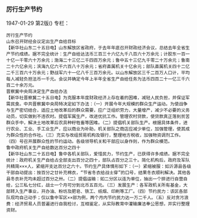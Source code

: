 ### 厉行生产节约

1947-01-29
第2版()
专栏：

    厉行生产节约
    山东召开财经会议定出生产自给目标
    【新华社山东二十五日电】山东解放区省政府，于去年年底召开财政经济会议，总结去年全省生产节约成绩。据不完全统计：生产自给达法币三百三十六亿九千八百六十万余元；计胶东一百一十亿一千零六十万余元；渤海二十三亿二千四百万余元；鲁中五十三亿九千零二十万余元；鲁南二十六亿余元；滨海九亿六千六百八十万余元；省府直属机关十亿余元；部队直属机关四十二亿二千三百六十万余元；野战军六十一亿八千三百万余元。以山东解放区三千二百万人口计，平均每人减轻负担法币一千元。会议并确定今年上半年全省生产自给任务为法币四百二十一亿三千六百二十余万元。
    晋察冀中央局决定生产自给办法
    【新华社晋察冀二十五日电】为克服本年度财政经济上存在着的困难，减轻人民负担，并保证军需民食。中共晋察冀中央局特决定如下办法：（一）开展今年大规模的群众生产运动。为使战争与生产密切结合，适应土地改革后的群众需要，应广泛组织劳力，大量增产，减少不必要的义务动员，切实做到不违农时。提倡军属生产，改进优抗工作。管理农村贷款，使贷款真正落到贫苦群众手中，解决土地改革后农具种籽牲畜等困难。（二）提倡机关部队生产。根据具体条件，进行农业、工业、手工业生产，应以商业为补助，机关部队之商店应减少单位，加强管理，使其成为群众性的合作社。（三）充实与改组贸易机构及银行，整理地方税收，加强物资调剂工作。（四）号召开展群众性的节约运动。各级领导机关和干部应以身作则，作为群众模范。
    鲁中政府机关生产自给数达百分之四十
    【新华社山东二十五日电】鲁中各机关部队，爱惜民力，节约生产，已获得许多成绩。据不完全统计：政府机关生产自给占全部支出百分之四十，部队占百分之三十。简化机构后，政府及军队共精简×××人，紧缩开支达百分之六十。节约生产具体情形如下：（一）紧缩被服：如沂源县各级干部自动提出：按百分之廿补充棉衣，“节省冬衣给战士穿”的口号，结果冬衣顺利解决。其他各县冬衣补充均未超过百分之卅。（二）提倡运输：如二分区以连为单位，抽出一个排进行自营自给，公三私七分红，战士一个月可分到北币五百元。（三）发展生产：各军政机关所有基金，大部转入生产事业，开办油、粉坊及肥皂、铁工、纸烟、印刷等工厂。（四）节约民力：该区各部队现均自己动手；仅以鲁中军区××部为例，两个月内节约民力达一万二千人。（五）反对贪污浪费：经济贸易人员普遍进行自我检讨，互相鉴定，从实际教育中灌输廉洁奉公思想，并实行整理资财。

